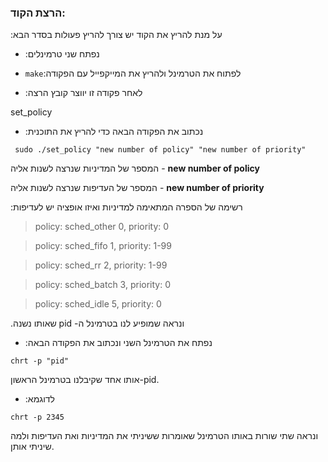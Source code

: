 ### הרצת הקוד:
:על מנת להריץ את הקוד יש צורך להריץ פעולות בסדר הבא

- :נפתח שני טרמינלים

-  `make`:לפתוח את הטרמינל ולהריץ את המייקפייל עם הפקודה

- :לאחר פקודה זו יווצר קובץ הרצה

set_policy

- :נכתוב את הפקודה הבאה כדי להריץ את התוכנית

 ` sudo ./set_policy "new number of policy" "new number of priority"`
 
המספר של המדיניות שנרצה לשנות אליה - **new number of policy**

המספר של העדיפות שנרצה לשנות אליה - **new number of priority**

:רשימה של הספרה המתאימה למדיניות ואיזו אופציה יש לעדיפות

> policy: sched_other 0, priority: 0

> policy: sched_fifo 1, priority: 1-99

> policy: sched_rr 2, priority: 1-99

> policy: sched_batch 3, priority: 0

> policy: sched_idle 5, priority: 0



 .שאותו נשנה pid -ונראה שמופיע לנו בטרמינל ה
 
- :נפתח את הטרמינל השני ונכתוב את הפקודה הבאה

 `chrt -p "pid" `
 
אותו אחד שקיבלנו בטרמינל הראשון-pid.

- :לדוגמא

 `chrt -p 2345 `
 
  ונראה שתי שורות באותו הטרמינל שאומרות ששיניתי את המדיניות ואת העדיפות ולמה שיניתי אותן.
